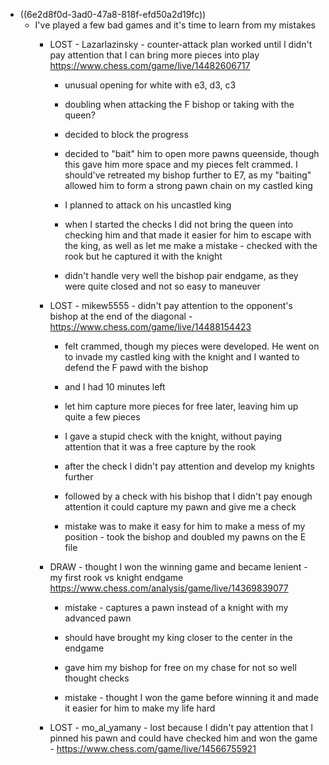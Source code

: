 - ((6e2d8f0d-3ad0-47a8-818f-efd50a2d19fc))
	 - I've played a few bad games and it's time to learn from my mistakes
		 - LOST - Lazarlazinsky - counter-attack plan worked until I didn't pay attention that I can bring more pieces into play https://www.chess.com/game/live/14482606717
			 - unusual opening for white with e3, d3, c3

			 - doubling when attacking the F bishop or taking with the queen?

			 - decided to block the progress

			 - decided to "bait" him to open more pawns queenside, though this gave him more space and my pieces felt crammed. I should've retreated my bishop further to E7, as my "baiting" allowed him to form a strong pawn chain on my castled king

			 - I planned to attack on his uncastled king

			 - when I started the checks I did not bring the queen into checking him and that made it easier for him to escape with the king, as well as let me make a mistake - checked with the rook but he captured it with the knight 

			 - didn't handle very well the bishop pair endgame, as they were quite closed and not so easy to maneuver

		 - LOST - mikew5555 - didn't pay attention to the opponent's bishop at the end of the diagonal - https://www.chess.com/game/live/14488154423
			 - felt crammed, though my pieces were developed. He went on to invade my castled king with the knight and I wanted to defend the F pawd with the bishop

			 - and I had 10 minutes left

			 - let him capture more pieces for free later, leaving him up quite a few pieces

			 - I gave a stupid check with the knight, without paying attention that it was a free capture by the rook

			 - after the check I didn't pay attention and develop my knights further

			 - followed by a check with his bishop that I didn't pay enough attention it could capture my pawn and give me a check

			 - mistake was to make it easy for him to make a mess of my position - took the bishop and doubled my pawns on the E file

		 - DRAW - thought I won the winning game and became lenient - my first rook vs knight endgame https://www.chess.com/analysis/game/live/14369839077
			 - mistake - captures a pawn instead of a knight with my advanced pawn

			 - should have brought my king closer to the center in the endgame

			 - gave him my bishop for free on my chase for not so well thought checks

			 - mistake - thought I won the game before winning it and made it easier for him to make my life hard

		 - LOST - mo_al_yamany - lost because I didn't pay attention that I pinned his pawn and could have checked him and won the game - https://www.chess.com/game/live/14566755921
